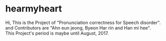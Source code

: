 # hearmyheart
Hi, This is the Project of "Pronunciation correctness for Speech disorder".<BR>
and Contributors are "Ahn eun jeong, Byeon Har rin and Han mi hee".<BR>
This Project's period is maybe until August, 2017.<BR>
